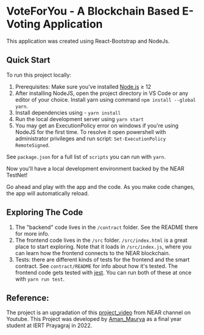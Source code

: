 # VoteForYou - A Blockchain Based E-Voting Application

This application was created using React-Bootstrap and NodeJs. 


## Quick Start

To run this project locally:

1. Prerequisites: Make sure you've installed [Node.js] ≥ 12
2. After installing NodeJS, open the project directory in VS Code or any editor of your choice. Install yarn using command `npm install --global yarn`.
3. Install dependencies using - `yarn install`
4. Run the local development server using `yarn start` 
5. You may get an ExecutionPolicy error on windows if you're using NodeJS for the first time. To resolve it open powershell with administrator privileges and run script: `Set-ExecutionPolicy RemoteSigned`.

See `package.json` for a full list of `scripts` you can run with `yarn`.

Now you'll have a local development environment backed by the NEAR TestNet!

Go ahead and play with the app and the code. As you make code changes, the app will automatically reload.

## Exploring The Code

1. The "backend" code lives in the `/contract` folder. See the README there for more info.
2. The frontend code lives in the `/src` folder. `/src/index.html` is a great place to start exploring. Note that it loads in `/src/index.js`, where you can learn how the frontend connects to the NEAR blockchain.
3. Tests: there are different kinds of tests for the frontend and the smart contract. See `contract/README` for info about how it's tested. The frontend code gets tested with [jest]. You can run both of these at once with `yarn run test`.

## Reference:
The project is an upgradation of this [project_video] from NEAR channel on Youtube.
This Project was developed by [Aman_Maurya] as a final year student at IERT Prayagraj in 2022.


  [React]: https://reactjs.org/
  [Node.js]: https://nodejs.org/en/download/package-manager/
  [jest]: https://jestjs.io/
  [project_video]: https://youtu.be/sm8w9tDnMZc
  [Aman_Maurya]: https://www.linkedin.com/in/iamstark/